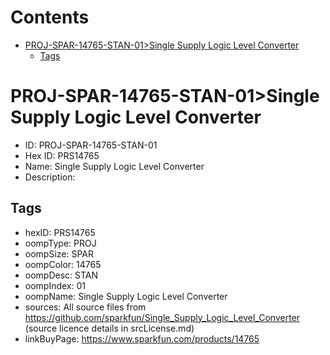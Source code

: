 



Contents
========

* [PROJ-SPAR-14765-STAN-01>Single Supply Logic Level Converter](#proj-spar-14765-stan-01single-supply-logic-level-converter)
	* [Tags](#tags)

# PROJ-SPAR-14765-STAN-01>Single Supply Logic Level Converter

- ID: PROJ-SPAR-14765-STAN-01
- Hex ID: PRS14765
- Name: Single Supply Logic Level Converter
- Description: 

## Tags

- hexID: PRS14765
- oompType: PROJ
- oompSize: SPAR
- oompColor: 14765
- oompDesc: STAN
- oompIndex: 01
- oompName: Single Supply Logic Level Converter
- sources: All source files from https://github.com/sparkfun/Single_Supply_Logic_Level_Converter (source licence details in srcLicense.md)
- linkBuyPage: https://www.sparkfun.com/products/14765
